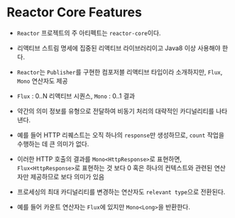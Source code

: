 # Reactor Core Features

- `Reactor` 프로젝트의 주 아티펙트는 `reactor-core`이다.
- 리액티브 스트림 명세에 집중된 리액티브 라이브러리이고 Java8 이상 사용해야 한다.
- `Reactor`는 `Publisher`를 구현한 컴포저블 리액티브 타입이라 소개하지만, `Flux`, `Mono` 연산자도 제공
- `Flux` : 0..N 리액티브 시퀀스, `Mono` : 0..1 결과

- 약간의 의미 정보를 유형으로 전달하여 비동기 처리의 대략적인 카디널리티를 나타낸다.
- 예를 들어 HTTP 리퀘스트는 오직 하나의 `response`만 생성하므로, `count` 작업을 수행하는 데 큰 의미가 없다.
- 이러한 HTTP 호출의 결과를 `Mono<HttpResponse>`로 표현하면, `Flux<HttpResponse>`로 표현하는 것 보다 0 혹은 하나의 컨텍스트와 관련된 연산자만 제공하므로 보다 의미가 있음

- 프로세싱의 최대 카디널리티를 변경하는 연산자도 `relevant type`으로 전환된다.
- 예를 들어 카운트 연산자는 `Flux`에 있지만 `Mono<Long>`을 반환한다.